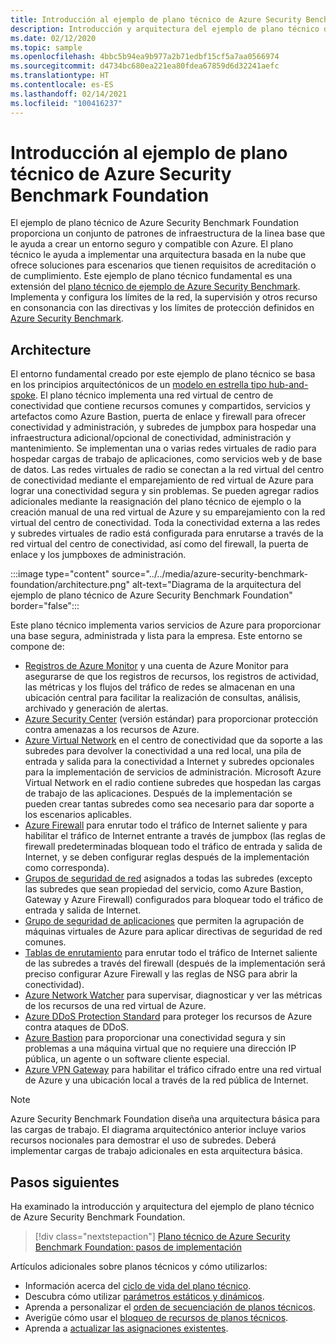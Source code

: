 ```yaml
---
title: Introducción al ejemplo de plano técnico de Azure Security Benchmark Foundation
description: Introducción y arquitectura del ejemplo de plano técnico de Azure Security Benchmark Foundation.
ms.date: 02/12/2020
ms.topic: sample
ms.openlocfilehash: 4bbc5b94ea9b977a2b71edbf15cf5a7aa0566974
ms.sourcegitcommit: d4734bc680ea221ea80fdea67859d6d32241aefc
ms.translationtype: HT
ms.contentlocale: es-ES
ms.lasthandoff: 02/14/2021
ms.locfileid: "100416237"
---
```

# <a name="overview-of-the-azure-security-benchmark-foundation-blueprint-sample"></a>Introducción al ejemplo de plano técnico de Azure Security Benchmark Foundation

El ejemplo de plano técnico de Azure Security Benchmark Foundation proporciona un conjunto de patrones de infraestructura de la linea base que le ayuda a crear un entorno seguro y compatible con Azure. El plano técnico le ayuda a implementar una arquitectura basada en la nube que ofrece soluciones para escenarios que tienen requisitos de acreditación o de cumplimiento. Este ejemplo de plano técnico fundamental es una extensión del [plano técnico de ejemplo de Azure Security Benchmark](../azure-security-benchmark/index.md). Implementa y configura los límites de la red, la supervisión y otros recurso en consonancia con las directivas y los límites de protección definidos en [Azure Security Benchmark](../../../../security/benchmarks/index.yml).

## <a name="architecture"></a>Architecture

El entorno fundamental creado por este ejemplo de plano técnico se basa en los principios arquitectónicos de un [modelo en estrella tipo hub-and-spoke](/azure/architecture/reference-architectures/hybrid-networking/hub-spoke).
El plano técnico implementa una red virtual de centro de conectividad que contiene recursos comunes y compartidos, servicios y artefactos como Azure Bastion, puerta de enlace y firewall para ofrecer conectividad y administración, y subredes de jumpbox para hospedar una infraestructura adicional/opcional de conectividad, administración y mantenimiento. Se implementan una o varias redes virtuales de radio para hospedar cargas de trabajo de aplicaciones, como servicios web y de base de datos. Las redes virtuales de radio se conectan a la red virtual del centro de conectividad mediante el emparejamiento de red virtual de Azure para lograr una conectividad segura y sin problemas. Se pueden agregar radios adicionales mediante la reasignación del plano técnico de ejemplo o la creación manual de una red virtual de Azure y su emparejamiento con la red virtual del centro de conectividad. Toda la conectividad externa a las redes y subredes virtuales de radio está configurada para enrutarse a través de la red virtual del centro de conectividad, así como del firewall, la puerta de enlace y los jumpboxes de administración.

:::image type="content" source="../../media/azure-security-benchmark-foundation/architecture.png" alt-text="Diagrama de la arquitectura del ejemplo de plano técnico de Azure Security Benchmark Foundation" border="false":::

Este plano técnico implementa varios servicios de Azure para proporcionar una base segura, administrada y lista para la empresa. Este entorno se compone de:

- [Registros de Azure Monitor](../../../../azure-monitor/platform/data-platform-logs.md) y una cuenta de Azure Monitor para asegurarse de que los registros de recursos, los registros de actividad, las métricas y los flujos del tráfico de redes se almacenan en una ubicación central para facilitar la realización de consultas, análisis, archivado y generación de alertas.
- [Azure Security Center](../../../../security-center/security-center-introduction.md) (versión estándar) para proporcionar protección contra amenazas a los recursos de Azure.
- [Azure Virtual Network](../../../../virtual-network/virtual-networks-overview.md) en el centro de conectividad que da soporte a las subredes para devolver la conectividad a una red local, una pila de entrada y salida para la conectividad a Internet y subredes opcionales para la implementación de servicios de administración. Microsoft Azure Virtual Network en el radio contiene subredes que hospedan las cargas de trabajo de las aplicaciones. Después de la implementación se pueden crear tantas subredes como sea necesario para dar soporte a los escenarios aplicables.
- [Azure Firewall](../../../../firewall/overview.md) para enrutar todo el tráfico de Internet saliente y para habilitar el tráfico de Internet entrante a través de jumpbox (las reglas de firewall predeterminadas bloquean todo el tráfico de entrada y salida de Internet, y se deben configurar reglas después de la implementación como corresponda).
- [Grupos de seguridad de red](../../../../virtual-network/network-security-group-how-it-works.md) asignados a todas las subredes (excepto las subredes que sean propiedad del servicio, como Azure Bastion, Gateway y Azure Firewall) configurados para bloquear todo el tráfico de entrada y salida de Internet.
- [Grupo de seguridad de aplicaciones](../../../../virtual-network/application-security-groups.md) que permiten la agrupación de máquinas virtuales de Azure para aplicar directivas de seguridad de red comunes.
- [Tablas de enrutamiento](../../../../virtual-network/manage-route-table.md) para enrutar todo el tráfico de Internet saliente de las subredes a través del firewall (después de la implementación será preciso configurar Azure Firewall y las reglas de NSG para abrir la conectividad).
- [Azure Network Watcher](../../../../network-watcher/network-watcher-monitoring-overview.md) para supervisar, diagnosticar y ver las métricas de los recursos de una red virtual de Azure.
- [Azure DDoS Protection Standard](../../../../ddos-protection/ddos-protection-overview.md) para proteger los recursos de Azure contra ataques de DDoS.
- [Azure Bastion](../../../../bastion/bastion-overview.md) para proporcionar una conectividad segura y sin problemas a una máquina virtual que no requiere una dirección IP pública, un agente o un software cliente especial.
- [Azure VPN Gateway](../../../../vpn-gateway/vpn-gateway-about-vpngateways.md) para habilitar el tráfico cifrado entre una red virtual de Azure y una ubicación local a través de la red pública de Internet.

> [!NOTE] 
> Azure Security Benchmark Foundation diseña una arquitectura básica para las cargas de trabajo. El diagrama arquitectónico anterior incluye varios recursos nocionales para demostrar el uso de subredes. Deberá implementar cargas de trabajo adicionales en esta arquitectura básica.

## <a name="next-steps"></a>Pasos siguientes

Ha examinado la introducción y arquitectura del ejemplo de plano técnico de Azure Security Benchmark Foundation.

> [!div class="nextstepaction"]
> [Plano técnico de Azure Security Benchmark Foundation: pasos de implementación](./deploy.md)

Artículos adicionales sobre planos técnicos y cómo utilizarlos:

- Información acerca del [ciclo de vida del plano técnico](../../concepts/lifecycle.md).
- Descubra cómo utilizar [parámetros estáticos y dinámicos](../../concepts/parameters.md).
- Aprenda a personalizar el [orden de secuenciación de planos técnicos](../../concepts/sequencing-order.md).
- Averigüe cómo usar el [bloqueo de recursos de planos técnicos](../../concepts/resource-locking.md).
- Aprenda a [actualizar las asignaciones existentes](../../how-to/update-existing-assignments.md).
